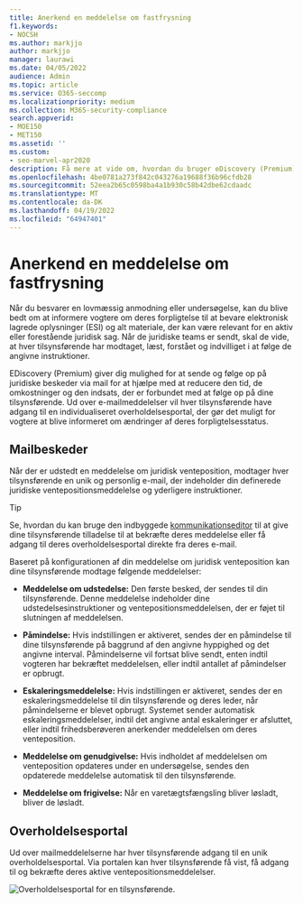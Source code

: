 ```yaml
---
title: Anerkend en meddelelse om fastfrysning
f1.keywords:
- NOCSH
ms.author: markjjo
author: markjjo
manager: laurawi
ms.date: 04/05/2022
audience: Admin
ms.topic: article
ms.service: O365-seccomp
ms.localizationpriority: medium
ms.collection: M365-security-compliance
search.appverid:
- MOE150
- MET150
ms.assetid: ''
ms.custom:
- seo-marvel-apr2020
description: Få mere at vide om, hvordan du bruger eDiscovery (Premium) til at sende og følge op på meddelelser om juridiske ventepositioner via mail samt overvåge status for forpligtelser.
ms.openlocfilehash: 4be0781a273f842c043276a19688f36b96cfdb28
ms.sourcegitcommit: 52eea2b65c0598ba4a1b930c58b42dbe62cdaadc
ms.translationtype: MT
ms.contentlocale: da-DK
ms.lasthandoff: 04/19/2022
ms.locfileid: "64947401"
---
```

# <a name="acknowledge-a-hold-notification"></a>Anerkend en meddelelse om fastfrysning

Når du besvarer en lovmæssig anmodning eller undersøgelse, kan du blive bedt om at informere vogtere om deres forpligtelse til at bevare elektronisk lagrede oplysninger (ESI) og alt materiale, der kan være relevant for en aktiv eller forestående juridisk sag. Når de juridiske teams er sendt, skal de vide, at hver tilsynsførende har modtaget, læst, forstået og indvilliget i at følge de angivne instruktioner.

EDiscovery (Premium) giver dig mulighed for at sende og følge op på juridiske beskeder via mail for at hjælpe med at reducere den tid, de omkostninger og den indsats, der er forbundet med at følge op på dine tilsynsførende. Ud over e-mailmeddelelser vil hver tilsynsførende have adgang til en individualiseret overholdelsesportal, der gør det muligt for vogtere at blive informeret om ændringer af deres forpligtelsesstatus.

## <a name="email-notifications"></a>Mailbeskeder

Når der er udstedt en meddelelse om juridisk venteposition, modtager hver tilsynsførende en unik og personlig e-mail, der indeholder din definerede juridiske ventepositionsmeddelelse og yderligere instruktioner. 

> [!TIP]
> Se, hvordan du kan bruge den indbyggede  [kommunikationseditor](using-communications-editor.md) til at give dine tilsynsførende tilladelse til at bekræfte deres meddelelse eller få adgang til deres overholdelsesportal direkte fra deres e-mail.

Baseret på konfigurationen af din meddelelse om juridisk venteposition kan dine tilsynsførende modtage følgende meddelelser: 

- **Meddelelse om udstedelse:** Den første besked, der sendes til din tilsynsførende. Denne meddelelse indeholder dine udstedelsesinstruktioner og ventepositionsmeddelelsen, der er føjet til slutningen af meddelelsen.

- **Påmindelse:** Hvis indstillingen er aktiveret, sendes der en påmindelse til dine tilsynsførende på baggrund af den angivne hyppighed og det angivne interval. Påmindelserne vil fortsat blive sendt, enten indtil vogteren har bekræftet meddelelsen, eller indtil antallet af påmindelser er opbrugt.

- **Eskaleringsmeddelelse:** Hvis indstillingen er aktiveret, sendes der en eskaleringsmeddelelse til din tilsynsførende og deres leder, når påmindelserne er blevet opbrugt. Systemet sender automatisk eskaleringsmeddelelser, indtil det angivne antal eskaleringer er afsluttet, eller indtil frihedsberøveren anerkender meddelelsen om deres venteposition.

- **Meddelelse om genudgivelse:** Hvis indholdet af meddelelsen om venteposition opdateres under en undersøgelse, sendes den opdaterede meddelelse automatisk til den tilsynsførende.

- **Meddelelse om frigivelse:** Når en varetægtsfængsling bliver løsladt, bliver de løsladt. 

## <a name="compliance-portal"></a>Overholdelsesportal

Ud over mailmeddelelserne har hver tilsynsførende adgang til en unik overholdelsesportal. Via portalen kan hver tilsynsførende få vist, få adgang til og bekræfte deres aktive ventepositionsmeddelelser.

![Overholdelsesportal for en tilsynsførende.](../media/CustodianPortal.jpg)

